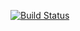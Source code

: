 [![Build Status](https://ci.consulo.io/buildStatus/icon?job=consulo-restclient)](https://ci.consulo.io/job/consulo-restclient/)
